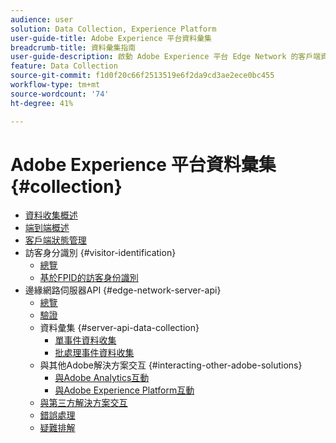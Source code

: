 ```yaml
---
audience: user
solution: Data Collection, Experience Platform
user-guide-title: Adobe Experience 平台資料彙集
breadcrumb-title: 資料彙集指南
user-guide-description: 啟動 Adobe Experience 平台 Edge Network 的客戶端資料彙集功能。
feature: Data Collection
source-git-commit: f1d0f20c66f2513519e6f2da9cd3ae2ece0bc455
workflow-type: tm+mt
source-wordcount: '74'
ht-degree: 41%

---
```



# Adobe Experience 平台資料彙集 {#collection}

- [資料收集概述](home.md)
- [端到端概述](e2e.md)
- [客戶端狀態管理](client-state.md)
- 訪客身分識別 {#visitor-identification}
   - [總覽](visitor-identification.md)
   - [基於FPID的訪客身份識別](visitor-identification-fpid.md)
- 邊緣網路伺服器API {#edge-network-server-api}
   - [總覽](overview.md)
   - [驗證](authentication.md)
   - 資料彙集 {#server-api-data-collection}
      - [單事件資料收集](interactive-data-collection.md)
      - [批處理事件資料收集](non-interactive-data-collection.md)
   - 與其他Adobe解決方案交互 {#interacting-other-adobe-solutions}
      - [與Adobe Analytics互動](interacting-adobe-analytics.md)
      - [與Adobe Experience Platform互動](interacting-experience-platform.md)
   - [與第三方解決方案交互](interacting-third-party-solutions.md)
   - [錯誤處理](error-handling.md)
   - [疑難排解](troubleshooting.md)